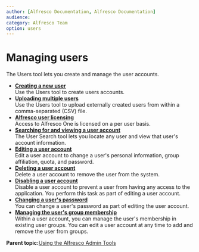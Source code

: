 ```yaml
---
author: [Alfresco Documentation, Alfresco Documentation]
audience: 
category: Alfresco Team
option: users
---
```


# Managing users

The Users tool lets you create and manage the user accounts.

-   **[Creating a new user](../tasks/admintools-user-create.md)**  
Use the Users tool to create users accounts.
-   **[Uploading multiple users](../tasks/admintools-upload-users.md)**  
Use the Users tool to upload externally created users from within a comma-separated \(CSV\) file.
-   **[Alfresco user licensing](../concepts/license-process.md)**  
Access to Alfresco One is licensed on a per user basis.
-   **[Searching for and viewing a user account](../tasks/admintools-user-view.md)**  
The User Search tool lets you locate any user and view that user's account information.
-   **[Editing a user account](../tasks/admintools-user-edit.md)**  
Edit a user account to change a user's personal information, group affiliation, quota, and password.
-   **[Deleting a user account](../tasks/admintools-user-delete.md)**  
Delete a user account to remove the user from the system.
-   **[Disabling a user account](../tasks/admintools-user-disable.md)**  
Disable a user account to prevent a user from having any access to the application. You perform this task as part of editing a user account.
-   **[Changing a user's password](../tasks/admintools-user-password.md)**  
You can change a user's password as part of editing the user account.
-   **[Managing the user's group membership](../tasks/admintools-user-group-membership.md)**  
Within a user account, you can manage the user's membership in existing user groups. You can edit a user account at any time to add and remove the user from groups.

**Parent topic:**[Using the Alfresco Admin Tools](../concepts/admintools.md)

